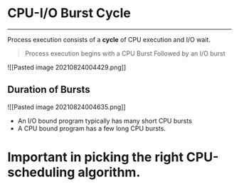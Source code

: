 # CPU-I/O Burst Cycle
***

Process execution consists of a **cycle** of CPU execution and I/O wait.
> Process execution begins with a CPU Burst
> Followed by an I/O burst

![[Pasted image 20210824004429.png]]

## Duration of Bursts
![[Pasted image 20210824004635.png]]

- An I/O bound program typically has many short CPU bursts
- A CPU bound program has a few long CPU bursts.

Important in picking the right CPU-scheduling algorithm.
=